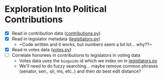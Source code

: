 # Exploration Into Political Contributions

- [x] Read in contribution data ([contributions.py](contributions.py))
- [x] Read in legislator metadata ([legistlators.py](legistlators.py))
    - ~Code written and it works, but numbers seem a bit lot... why??~
- [x] Read in votes data ([votes.py](votes.py))
- [ ] Correlate honorees in contributions to legislators in voting data
    - Votes data uses the `bioguide` id which we index on in [legistlators.py](legistlators.py)
    - We'll need to do fuzzy searching... maybe remove common phrases (senator,
      sen., sir, ms, etc..) and then do best edit distance?

